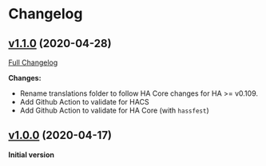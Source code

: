 # Changelog

## [v1.1.0](https://github.com/azogue/eventsensor/tree/v1.1.0) (2020-04-28)

[Full Changelog](https://github.com/azogue/eventsensor/compare/v1.0.0...v1.1.0)

**Changes:**

- Rename translations folder to follow HA Core changes for HA >= v0.109.
- Add Github Action to validate for HACS
- Add Github Action to validate for HA Core (with `hassfest`)

## [v1.0.0](https://github.com/azogue/fasthue/tree/v1.0.0) (2020-04-17)

**Initial version**
